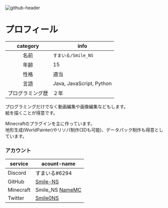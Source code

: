 ![github-header](https://user-images.githubusercontent.com/75207466/113388673-a15f0280-93c9-11eb-9860-9574e56e3b1e.png)
# プロフィール 
 | category | info |
 | :--------: | ---- |
 | 名前 | `すまいる/Smile_NS` |
 | 年齢 | 15 |
 | 性格 | 適当 |
 | 言語 | Java, JavaScript, Python | 
 | プログラミング歴 | ２年 | 

プログラミングだけでなく動画編集や画像編集などもします。  
絵を描くことが得意です。  

Minecraftのプラグインを主に作っています。  
地形生成(WorldPainter)やリソパ制作(3Dも可能)、データパック制作も得意としています。   

### アカウント
 | service | acount-name | 
 | ---- | ---- |
 | Discord | すまいる#6294 |
 | GitHub | [Smile-NS](https://github.com/Smile-NS) |
 | Minecraft | Smile_NS [NameMC](https://ja.namemc.com/search?q=Smile_NS) |  
 | Twitter | [Smile0NS](https://twitter.com/Smile0NS) |

